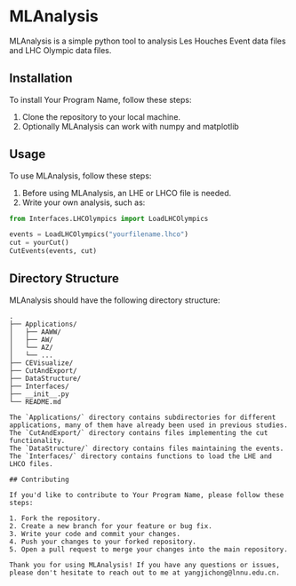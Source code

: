# MLAnalysis

MLAnalysis is a simple python tool to analysis Les Houches Event data files and LHC Olympic data files.

## Installation

To install Your Program Name, follow these steps:

1. Clone the repository to your local machine.
2. Optionally MLAnalysis can work with numpy and matplotlib

## Usage

To use MLAnalysis, follow these steps:

1. Before using MLAnalysis, an LHE or LHCO file is needed.
2. Write your own analysis, such as:

```python
from Interfaces.LHCOlympics import LoadLHCOlympics

events = LoadLHCOlympics("yourfilename.lhco")
cut = yourCut()
CutEvents(events, cut)

```

## Directory Structure

MLAnalysis should have the following directory structure:

```
.
├── Applications/
│   ├── AAWW/
│   ├── AW/
│   └── AZ/
│   └── ...
├── CEVisualize/
├── CutAndExport/
├── DataStructure/
├── Interfaces/
├── __init__.py
└── README.md

The `Applications/` directory contains subdirectories for different applications, many of them have already been used in previous studies. 
The `CutAndExport/` directory contains files implementing the cut functionality.
The `DataStructure/` directory contains files maintaining the events.
The `Interfaces/` directory contains functions to load the LHE and LHCO files.

## Contributing

If you'd like to contribute to Your Program Name, please follow these steps:

1. Fork the repository.
2. Create a new branch for your feature or bug fix.
3. Write your code and commit your changes.
4. Push your changes to your forked repository.
5. Open a pull request to merge your changes into the main repository.

Thank you for using MLAnalysis! If you have any questions or issues, please don't hesitate to reach out to me at yangjichong@lnnu.edu.cn.
